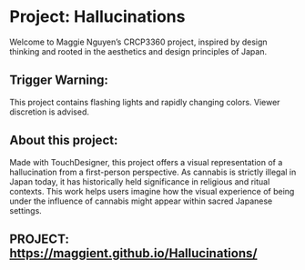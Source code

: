 # Project: Hallucinations
Welcome to Maggie Nguyen’s CRCP3360 project, inspired by design thinking and rooted in the aesthetics and design principles of Japan.

## Trigger Warning: 
This project contains flashing lights and rapidly changing colors. Viewer discretion is advised. 

## About this project: 
Made with TouchDesigner, this project offers a visual representation of a hallucination from a first-person perspective. As cannabis is strictly illegal in Japan today, it has historically held significance in religious and ritual contexts. This work helps users imagine how the visual experience of being under the influence of cannabis might appear within sacred Japanese settings. 

## PROJECT: https://maggient.github.io/Hallucinations/
